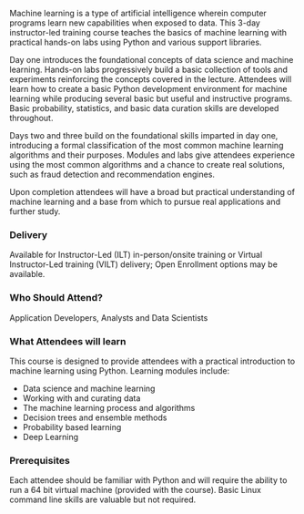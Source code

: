 <!-- Machine Learning with Python -->

Machine learning is a type of artificial intelligence wherein computer programs learn new capabilities when exposed to data. This 3-day instructor-led training course teaches the basics of machine learning with practical hands-on labs using Python and various support libraries.

Day one introduces the foundational concepts of data science and machine learning. Hands-on labs progressively build a basic collection of tools and experiments reinforcing the concepts covered in the lecture. Attendees will learn how to create a basic Python development environment for machine learning while producing several basic but useful and instructive programs. Basic probability, statistics, and basic data curation skills are developed throughout.

Days two and three build on the foundational skills imparted in day one, introducing a formal classification of the most common machine learning algorithms and their purposes. Modules and labs give attendees experience using the most common algorithms and a chance to create real solutions, such as fraud detection and recommendation engines.

Upon completion attendees will have a broad but practical understanding of machine learning and a base from which to pursue real applications and further study.


### Delivery

Available for Instructor-Led (ILT) in-person/onsite training or Virtual Instructor-Led training (VILT) delivery; Open Enrollment options may be available.


### Who Should Attend?

Application Developers, Analysts and Data Scientists


### What Attendees will learn

This course is designed to provide attendees with a practical introduction to machine learning using Python. Learning modules include:

- Data science and machine learning
- Working with and curating data
- The machine learning process and algorithms
- Decision trees and ensemble methods
- Probability based learning
- Deep Learning


### Prerequisites

Each attendee should be familiar with Python and will require the ability to run a 64 bit virtual machine (provided with
the course). Basic Linux command line skills are valuable but not required.
